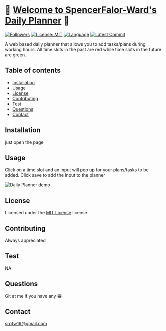 # :book: [Welcome to SpencerFalor-Ward's Daily Planner](https://spencerfalor-ward.github.io/Sfw-Daily-Planner) :book:

[![Followers](https://img.shields.io/github/followers/SpencerFalor-Ward?style=social)](https://github.com/SpencerFalor-Ward?tab=followers) [![License: MIT](https://img.shields.io/badge/License-MIT-yellow.svg)](https://opensource.org/licenses/MIT) [![Language](https://img.shields.io/github/languages/top/SpencerFalor-Ward/Sfw-Daily-Planner)](https://github.com/SpencerFalor-Ward/Sfw-Daily-Planner/search?l=javascript) [![Latest Commit](https://img.shields.io/github/last-commit/SpencerFalor-Ward/Sfw-Daily-Planner)](https://github.com/SpencerFalor-Ward/Sfw-Daily-Planner/graphs/commit-activity)

A web based daily planner that allows you to add tasks/plans during working hours. All time slots in the past are red while time slots in the future are green.

## Table of contents

-   [Installation](#Installation)
-   [Usage](#Usage)
-   [License](#License)
-   [Contributing](#Contributing)
-   [Test](#Test)
-   [Questions](#Questions)
-   [Contact](#Contact)

## Installation

just open the page

## Usage

Click on a time slot and an input will pop up for your plans/tasks to be added. Click save to add the input to the planner  

![Daily Planner demo](./dailyPlannerDemo.gif)

## License

Licensed under the [MIT License](https://choosealicense.com/licenses/mit/) license.

## Contributing

Always appreciated

## Test

NA

## Questions

Git at me if you have any :grin:

## Contact

srpfw19@gmail.com
